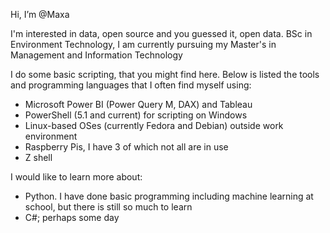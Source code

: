 Hi, I’m @Maxa

I'm interested in data, open source and you guessed it, open data. BSc in Environment Technology, I am currently pursuing my Master's in Management and Information Technology

I do some basic scripting, that you might find here. Below is listed the tools and programming languages that I often find myself using:
- Microsoft Power BI (Power Query M, DAX) and Tableau
- PowerShell (5.1 and current) for scripting on Windows
- Linux-based OSes (currently Fedora and Debian) outside work environment
- Raspberry Pis, I have 3 of which not all are in use
- Z shell

I would like to learn more about:
- Python. I have done basic programming including machine learning at school, but there is still so much to learn
- C#; perhaps some day

<!---
Maxa/Maxa is a ✨ special ✨ repository because its `README.md` (this file) appears on your GitHub profile.
You can click the Preview link to take a look at your changes.
--->
